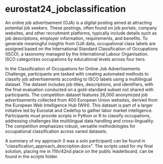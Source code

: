 # eurostat24_jobclassification

An online job advertisement (OJA) is a digital posting aimed at attracting potential job seekers. These postings, often found on job portals, company websites, and other recruitment platforms, typically include details such as job descriptions, employer information, requirements, and benefits. To generate meaningful insights from OJA data, occupational class labels are assigned based on the International Standard Classification of Occupations (ISCO), a taxonomy managed by the International Labour Organisation. ISCO categorizes occupations by educational levels across four tiers. 

In the Classification of Occupations for Online Job Advertisements Challenge, participants are tasked with creating automated methods to classify job advertisements according to ISCO labels using a multilingual dataset. The dataset includes job titles, descriptions, and identifiers, with the final evaluation conducted on a gold-standard subset not shared with participants. The competition dataset features 26,000 anonymized job advertisements collected from 400 European Union websites, derived from the European Web Intelligence Hub (WIH). This dataset is part of a larger initiative led by Eurostat and Cedefop to gather labor market intelligence. Participants must provide scripts in Python or R to classify occupations, addressing challenges like multilingual data handling and cross-linguality. The competition emphasizes robust, versatile methodologies for occupational classification across varied datasets.

A summary of my approach (I was a solo participant) can be found in "classification_approach_description.docx". The scripts used for my final solution, placing me in 11th/42nd place on the public leaderboard, can be found in the scripts folder.

